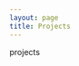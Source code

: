 ```yaml
---
layout: page
title: Projects
---
```


projects
<!--<div class="projects grid">-->

<!--  {% assign sorted_projects = site.projects | sort: "importance" %}-->
<!--  {% for project in sorted_projects %}-->
<!--  <div class="grid-item">-->
<!--    {% if project.redirect %}-->
<!--    <a href="{{ project.redirect }}" target="_blank">-->
<!--    {% else %}-->
<!--    <a href="{{ project.url | relative_url }}">-->
<!--    {% endif %}-->
<!--      <div class="card hoverable">-->
<!--        {% if project.img %}-->
<!--        <img src="{{ project.img | relative_url }}" alt="project thumbnail">-->
<!--        {% endif %}-->
<!--        <div class="card-body">-->
<!--          <h2 class="card-title text-lowercase">{{ project.title }}</h2>-->
<!--          <p class="card-text">{{ project.description }}</p>-->
<!--          <div class="row ml-1 mr-1 p-0">-->
<!--            {% if project.github %}-->
<!--            <div class="github-icon">-->
<!--              <div class="icon" data-toggle="tooltip" title="Code Repository">-->
<!--                <a href="{{ project.github }}" target="_blank"><i class="fab fa-github gh-icon"></i></a>-->
<!--              </div>-->
<!--              {% if project.github_stars %}-->
<!--              <span class="stars" data-toggle="tooltip" title="GitHub Stars">-->
<!--                <i class="fas fa-star"></i>-->
<!--                <span id="{{ project.github_stars }}-stars"></span>-->
<!--              </span>-->
<!--              {% endif %}-->
<!--            </div>-->
<!--            {% endif %}-->
<!--          </div>-->
<!--        </div>-->
<!--      </div>-->
<!--    </a>-->
<!--  </div>-->
<!--{% endfor %}-->

<!--</div>-->

